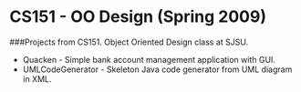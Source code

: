 CS151 - OO Design (Spring 2009)
======================


###Projects from CS151. Object Oriented Design class at SJSU.

- Quacken - Simple bank account management application with GUI.
- UMLCodeGenerator - Skeleton Java code generator from UML diagram in XML.
